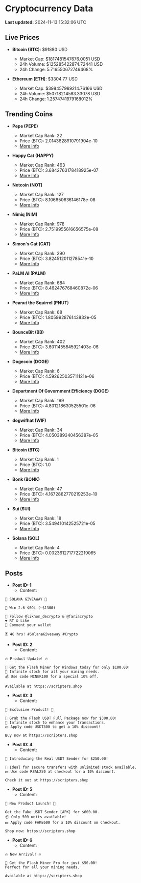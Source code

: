 # Cryptocurrency Data

**Last updated:** 2024-11-13 15:32:06 UTC

## Live Prices
- **Bitcoin (BTC)**: $91880 USD
  - Market Cap: $1817481547676.0051 USD
  - 24h Volume: $125285422874.72441 USD
  - 24h Change: 5.716550672746468%

- **Ethereum (ETH)**: $3304.77 USD
  - Market Cap: $398457989214.76166 USD
  - 24h Volume: $50718214583.33078 USD
  - 24h Change: 1.2574741979168012%

## Trending Coins
- **Pepe (PEPE)**
  - Market Cap Rank: 22
  - Price (BTC): 2.0143828910791904e-10
  - [More Info](https://www.coingecko.com/en/coins/pepe)

- **Happy Cat (HAPPY)**
  - Market Cap Rank: 463
  - Price (BTC): 3.6842763178418925e-07
  - [More Info](https://www.coingecko.com/en/coins/happycat)

- **Notcoin (NOT)**
  - Market Cap Rank: 127
  - Price (BTC): 8.106650636146178e-08
  - [More Info](https://www.coingecko.com/en/coins/notcoin)

- **Nimiq (NIM)**
  - Market Cap Rank: 978
  - Price (BTC): 2.7519955616656575e-08
  - [More Info](https://www.coingecko.com/en/coins/nimiq)

- **Simon's Cat (CAT)**
  - Market Cap Rank: 290
  - Price (BTC): 3.824512011278541e-10
  - [More Info](https://www.coingecko.com/en/coins/simons-cat)

- **PaLM AI (PALM)**
  - Market Cap Rank: 684
  - Price (BTC): 8.462476768460872e-06
  - [More Info](https://www.coingecko.com/en/coins/palm-ai)

- **Peanut the Squirrel (PNUT)**
  - Market Cap Rank: 68
  - Price (BTC): 1.805992876143832e-05
  - [More Info](https://www.coingecko.com/en/coins/peanut-the-squirrel)

- **BounceBit (BB)**
  - Market Cap Rank: 402
  - Price (BTC): 3.6011455845921403e-06
  - [More Info](https://www.coingecko.com/en/coins/bouncebit)

- **Dogecoin (DOGE)**
  - Market Cap Rank: 6
  - Price (BTC): 4.592625035711121e-06
  - [More Info](https://www.coingecko.com/en/coins/dogecoin)

- **Department Of Government Efficiency (DOGE)**
  - Market Cap Rank: 199
  - Price (BTC): 4.801218630525501e-06
  - [More Info](https://www.coingecko.com/en/coins/department-of-government-efficiency)

- **dogwifhat (WIF)**
  - Market Cap Rank: 34
  - Price (BTC): 4.050389340456387e-05
  - [More Info](https://www.coingecko.com/en/coins/dogwifhat)

- **Bitcoin (BTC)**
  - Market Cap Rank: 1
  - Price (BTC): 1.0
  - [More Info](https://www.coingecko.com/en/coins/bitcoin)

- **Bonk (BONK)**
  - Market Cap Rank: 47
  - Price (BTC): 4.1672882770219253e-10
  - [More Info](https://www.coingecko.com/en/coins/bonk)

- **Sui (SUI)**
  - Market Cap Rank: 18
  - Price (BTC): 3.549410142525721e-05
  - [More Info](https://www.coingecko.com/en/coins/sui)

- **Solana (SOL)**
  - Market Cap Rank: 4
  - Price (BTC): 0.0023612717722219065
  - [More Info](https://www.coingecko.com/en/coins/solana)

## Posts
- **Post ID: 1**
  - Content:
```
🚀 SOLANA GIVEAWAY 🚀

🎁 Win 2.6 $SOL (~$1300)

🤝 Follow @likhon_decrypto & @fariacrypto
❤️ RT & Like
💬 Comment your wallet

⏳ 48 hrs! #SolanaGiveaway #Crypto
```

- **Post ID: 2**
  - Content:
```
🔥 Product Update! 🔥

🚀 Get the Flash Miner for Windows today for only $100.00!
🔋 Infinite stock for all your mining needs.
💰 Use code MINER100 for a special 10% off.

Available at https://scripters.shop
```

- **Post ID: 3**
  - Content:
```
🎁 Exclusive Product! 🎁

💸 Grab the Flash USDT Full Package now for $300.00!
🎉 Infinite stock to enhance your transactions.
💵 Apply code USDT300 to get a 10% discount!

Buy now at https://scripters.shop
```

- **Post ID: 4**
  - Content:
```
💎 Introducing the Real USDT Sender for $250.00!

💼 Ideal for secure transfers with unlimited stock available.
💵 Use code REAL250 at checkout for a 10% discount.

Check it out at https://scripters.shop
```

- **Post ID: 5**
  - Content:
```
🚀 New Product Launch! 🚀

Get the Fake USDT Sender [APK] for $600.00.
📦 Only 500 units available!
💵 Apply code FAKE600 for a 10% discount on checkout.

Shop now: https://scripters.shop
```

- **Post ID: 6**
  - Content:
```
🔥 New Arrival! 🔥

💸 Get the Flash Miner Pro for just $50.00!
Perfect for all your mining needs.

Available at https://scripters.shop
```

